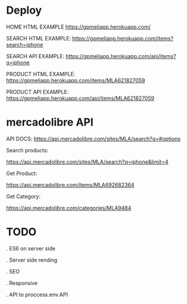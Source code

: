 # Deploy

HOME HTML EXAMPLE https://gpmeliapp.herokuapp.com/

SEARCH HTML EXAMPLE: https://gpmeliapp.herokuapp.com/items?search=iphone

SEARCH API EXAMPLE: https://gpmeliapp.herokuapp.com/api/items?q=iphone

PRODUCT HTML EXAMPLE: https://gpmeliapp.herokuapp.com/items/MLA621827059

PRODUCT API EXAMPLE: https://gpmeliapp.herokuapp.com/api/items/MLA621827059

# mercadolibre API

API DOCS: https://api.mercadolibre.com/sites/MLA/search?q=#options

Search products:

https://api.mercadolibre.com/sites/MLA/search?q=iphone&limit=4

Get Product:

https://api.mercadolibre.com/items/MLA692682364

Get Category:

https://api.mercadolibre.com/categories/MLA9484

# TODO

. ES6 on server side

. Server side rending

. SEO

. Responsive

. API to proccess.env.API
